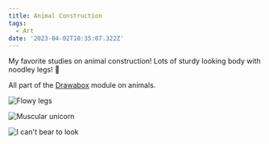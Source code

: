 ```yaml
---
title: Animal Construction
tags:
  - Art
date: '2023-04-02T10:35:07.322Z'
---
```


My favorite studies on animal construction! Lots of sturdy looking body with noodley legs! 🍜

All part of the [Drawabox](https://drawabox.com/) module on animals.

![Flowy legs](https://res.cloudinary.com/cpadilla/image/upload/t_optimize/chrisdpadilla/blog/art/IMG_2967_hssgiz.jpg)

![Muscular unicorn](https://res.cloudinary.com/cpadilla/image/upload/t_optimize/chrisdpadilla/blog/art/IMG_2947_zyaope.jpg)

![I can't bear to look](https://res.cloudinary.com/cpadilla/image/upload/t_optimize/chrisdpadilla/blog/art/IMG_2958_cmmcko.jpg)

